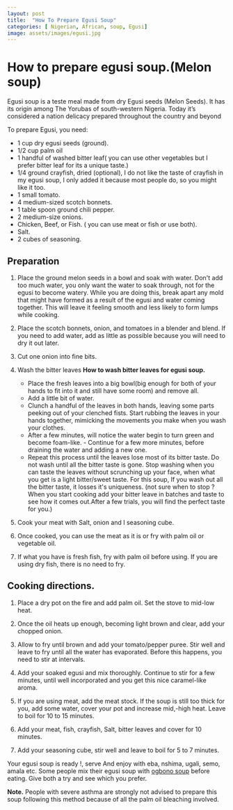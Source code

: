 ```yaml
---
layout: post
title:  "How To Prepare Egusi Soup"
categories: [ Nigerian, African, soup, Egusi]
image: assets/images/egusi.jpg
---
```


# How to prepare egusi soup.(Melon soup) 
Egusi soup is a teste meal made from dry Egusi seeds (Melon Seeds). It has its origin among The Yorubas of south-western Nigeria. Today it’s considered a nation delicacy prepared throughout the country and beyond

To prepare Egusi, you need:

- 1 cup dry egusi seeds (ground). 
- 1/2 cup palm oil
- 1 handful of washed bitter leaf( you can use other vegetables but I prefer bitter leaf for its a unique taste.) 
- 1/4 ground crayfish, dried (optional), I do not like the taste of crayfish in my egusi soup, I only added it because most people do, so you might like it too. 
- 1 small tomato. 
- 4 medium-sized scotch bonnets. 
- 1 table spoon ground chili pepper. 
- 2 medium-size onions. 
- Chicken, Beef, or Fish. ( you can use meat or fish or use both). 
- Salt. 
- 2 cubes of seasoning. 
  
## Preparation  

1. Place the ground melon seeds in a bowl and soak with water.
    Don't add too much water, you only want the water to soak through, not for the egusi to become watery. While you are doing this,  break apart any mold that might have formed as a result of the egusi and water coming together. This will leave it feeling smooth and less likely to form lumps while cooking. 

2. Place the scotch bonnets, onion, and tomatoes in a
   blender and blend. If you need to add water, add as little as possible because you will need to dry it out later. 

3. Cut one onion into fine bits. 
   
4. Wash the bitter leaves
   __How to wash bitter leaves for egusi soup.__

   - Place the fresh leaves into a big bowl(big enough for both of your hands to fit into it and still have some room) and remove all. 
   - Add a little bit of water. 
   - Clunch a handful of the leaves in both hands, leaving some parts peeking out of your clenched fists. Start rubbing the leaves in your hands together, mimicking the movements you make when you wash your clothes. 
   - After a few minutes,  will notice the water begin to turn green and become foam-like. - Continue for a few more minutes, before draining the water and adding a new one. 
   - Repeat this process until the leaves lose most of its bitter taste.
     Do not wash until all the bitter taste is gone. Stop washing when you can taste the leaves without scrunching up your face, when what you get is a light bitter/sweet  taste. For this soup, If you wash out all the bitter taste, it losses it's uniqueness. (not sure when to stop ? When you start cooking add your bitter leave in batches and taste to see how it comes out.After a few trials, you will find the perfect taste for you.) 

5. Cook your meat with Salt, onion and I seasoning cube. 
   
6. Once cooked, you can use the meat as it is or fry with palm oil or vegetable oil. 
   
7. If what you have is fresh fish, fry with palm oil before using. 
   If you are using dry fish, there is no need to fry. 
   
## Cooking directions. 

1. Place a dry pot on the fire and add palm oil. Set the stove to mid-low heat. 
   
2. Once the oil heats up enough, becoming light brown and clear, add your chopped onion. 
   
4. Allow to fry until brown and add your tomato/pepper puree. Stir well and leave to fry 
   until all the water has evaporated. Before this happens, you need to stir at intervals. 

5. Add your soaked egusi and mix thoroughly. Continue to stir for a few minutes, until 
   well incorporated and you get this nice caramel-like aroma.

6. If you are using meat, add the meat stock. If the soup is still too thick
   for you, add some water, cover your pot and increase mid,-high heat. Leave to boil for 10 to 15 minutes. 

7. Add your meat, fish, crayfish, Salt, bitter leaves and cover for 10 minutes. 
   
8. Add your seasoning cube, stir well and leave to boil for 5 to 7 minutes. 
   
Your egusi soup is ready !, serve And enjoy with eba, nshima, ugali, semo, amala etc. 
Some people mix their egusi soup with [ogbono soup](/how-to-prepare-ogbono-soup/) before eating. Give both a try and see which you prefer. 

__Note.__  People with severe asthma are strongly not advised to prepare this soup following this method because of all the palm oil bleaching involved. 